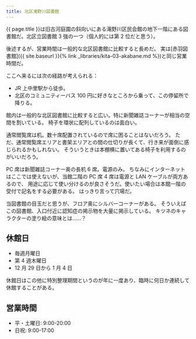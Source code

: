```yaml
---
title: 北区滝野川図書館
---
```


{{ page.title }}は旧古河庭園の斜向いにある滝野川区民会館の地下一階にある図書館だ。北区立図書館 3 強の一つ（個人的には第 2 位だと思う）。

後述するが、営業時間は一般的な北区図書館に比較すると長めだ。
実は[赤羽図書館]({{ site.baseurl }}{% link _libraries/kita-03-akabane.md %})と同じ営業時間だ。

ここへ来るには次の経路が考えられる：

* JR 上中里駅から徒歩。
* 北区のコミュニティーバス 100 円に好きなところから乗って、この停留所で降りる。

館内は一般的な北区図書館に比較すると広い。特に新聞雑誌コーナーが相当の空間を割いている。
椅子を環状に配列しているのは面白い。

通常閲覧席は机。数十席配置されているので席に困ることはないだろう。
ただ、通常閲覧席エリアと書架エリアとの間の仕切りが長くて、行き来が面倒に感じられるかもしれない。
そういうときは本棚横に置いてある椅子を利用するのがいいだろう。

PC 席は新聞雑誌コーナー奥の長机 6 席。電源のみ。
ちなみにインターネットはここでは使えないが、当館二階の PC 席 4 席は電源と LAN ケーブルが両方あるので、
用途に応じて使い分けるのが良さそうだ。使いたい場合は本館一階の受付で記名をする必要がある。
はっきり言って穴場だ。

当図書館の目玉だと思うが、フロア奥にシルバーコーナーがある。
そういえばこの図書館、入口付近に認知症の掲示物を大量に掲示している。
キツネのキャラクターの塗り絵の意味とは……？

## 休館日

* 毎週月曜日
* 第 4 週木曜日
* 12 月 29 日から 1 月 4 日

休館日はこの他に特別整理期間というのが年に一度あり、臨時に何日か連続して休館することがある。

## 営業時間

* 平・土曜日: 9:00-20:00
* 日祝: 9:00-17:00
